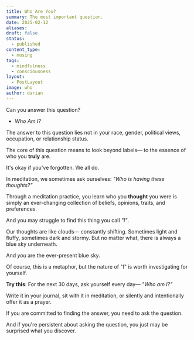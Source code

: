 ```yaml
---
title: Who Are You?
summary: The most important question.
date: 2025-02-12
aliases: 
draft: false
status:
  - published
content_type:
  - musing
tags:
  - mindfulness
  - consciousness
layout:
  - PostLayout
image: who
author: darian
---
```

Can you answer this question?

- _Who Am I?_

The answer to this question lies not in your race, gender, political views, occupation, or relationship status. 

The core of this question means to look beyond labels— to the essence of who you **truly** are.

It's okay if you've forgotten. We all do. 

In meditation, we sometimes ask ourselves: _"Who is having these thoughts?"_

Through a meditation practice, you learn who you **thought** you were is simply an ever-changing collection of beliefs, opinions, traits, and preferences. 

And you may struggle to find this thing you call _"I"_. 

Our thoughts are like clouds— constantly shifting. Sometimes light and fluffy, sometimes dark and stormy. But no matter what, there is always a blue sky underneath.

And _you_ are the ever-present blue sky. 

Of course, this is a metaphor, but the nature of "I" is worth investigating for yourself. 

**Try this**: For the next 30 days, ask yourself every day— _"Who am I?"_

Write it in your journal, sit with it in meditation, or silently and intentionally offer it as a prayer.

If you are committed to finding the answer, you need to ask the question. 

And if you're persistent about asking the question, you just may be surprised what you discover. 
